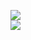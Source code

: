 [![](https://img.shields.io/badge/Made%20With-Github%20Spray-lightgrey.svg?style=for-the-badge&logo=github)](https://github.com/Annihil/github-spray#2256)  
[![](https://i.imgur.com/2DrTn0Z.gif)](https://github.com/Annihil/github-spray)